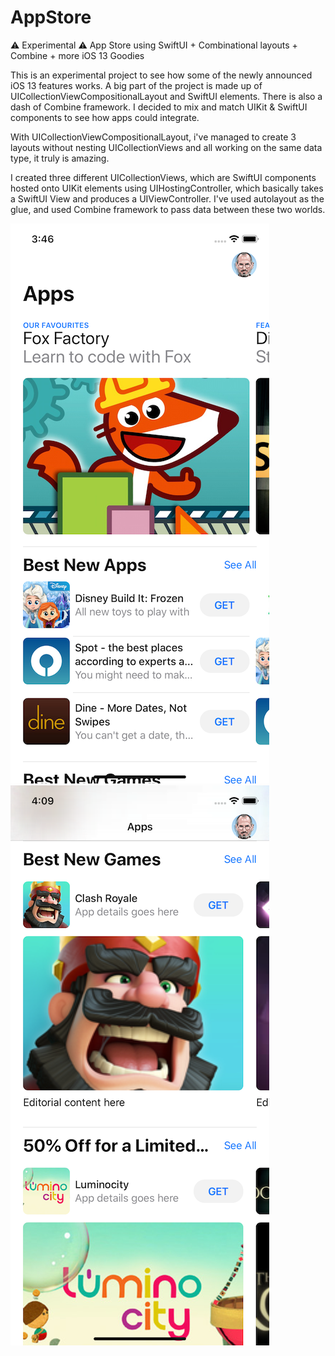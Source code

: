 # AppStore
⚠️ Experimental ⚠️ App Store using SwiftUI + Combinational layouts + Combine + more iOS 13 Goodies


This is an experimental project to see how some of the newly announced iOS 13 features works. A big part of the project is made up of UICollectionViewCompositionalLayout and SwiftUI elements. There is also a dash of Combine framework. I decided to mix and match UIKit & SwiftUI components to see how apps could integrate.

With UICollectionViewCompositionalLayout, i've managed to create 3 layouts without nesting UICollectionViews and all working on the same data type, it truly is amazing.

I created three different UICollectionViews, which are SwiftUI components hosted onto UIKit elements using UIHostingController, which basically takes a SwiftUI View and produces a UIViewController. I've used autolayout as the glue, and used Combine framework to pass data between these two worlds.

![app store image 1](Resources/AppStore1.png)
![app store image 2](Resources/Appstore2.png)
